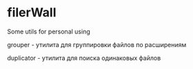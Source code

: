 # filerWall
Some utils for personal using

grouper - утилита для группировки файлов по расширениям

duplicator - утилита для поиска одинаковых файлов
